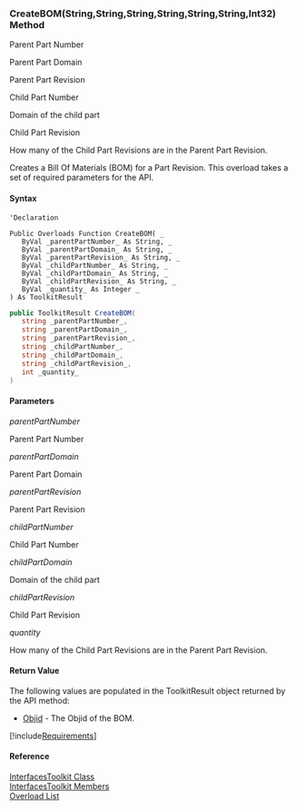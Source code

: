 ﻿### CreateBOM(String,String,String,String,String,String,Int32) Method

Parent Part Number

Parent Part Domain

Parent Part Revision

Child Part Number

Domain of the child part

Child Part Revision

How many of the Child Part Revisions are in the Parent Part Revision.

Creates a Bill Of Materials (BOM) for a Part Revision. This overload takes a set of required parameters for the API.

#### Syntax

```vbnet
'Declaration
 
Public Overloads Function CreateBOM( _
   ByVal _parentPartNumber_ As String, _
   ByVal _parentPartDomain_ As String, _
   ByVal _parentPartRevision_ As String, _
   ByVal _childPartNumber_ As String, _
   ByVal _childPartDomain_ As String, _
   ByVal _childPartRevision_ As String, _
   ByVal _quantity_ As Integer _
) As ToolkitResult
```

```csharp
public ToolkitResult CreateBOM( 
   string _parentPartNumber_,
   string _parentPartDomain_,
   string _parentPartRevision_,
   string _childPartNumber_,
   string _childPartDomain_,
   string _childPartRevision_,
   int _quantity_
)
```

#### Parameters

_parentPartNumber_

Parent Part Number

_parentPartDomain_

Parent Part Domain

_parentPartRevision_

Parent Part Revision

_childPartNumber_

Child Part Number

_childPartDomain_

Domain of the child part

_childPartRevision_

Child Part Revision

_quantity_

How many of the Child Part Revisions are in the Parent Part Revision.

#### Return Value

The following values are populated in the ToolkitResult object returned by the API method:

*   [Objid](FChoice.Toolkits.Clarify~FChoice.Toolkits.Clarify.ToolkitResult~Objid.md) \- The Objid of the BOM.

[!include[Requirements](../partials/requirements.md)]

#### Reference

[InterfacesToolkit Class](FChoice.Toolkits.Clarify~FChoice.Toolkits.Clarify.Interfaces.InterfacesToolkit.md)  
[InterfacesToolkit Members](FChoice.Toolkits.Clarify~FChoice.Toolkits.Clarify.Interfaces.InterfacesToolkit_members.md)  
[Overload List](FChoice.Toolkits.Clarify~FChoice.Toolkits.Clarify.Interfaces.InterfacesToolkit~CreateBOM.md)